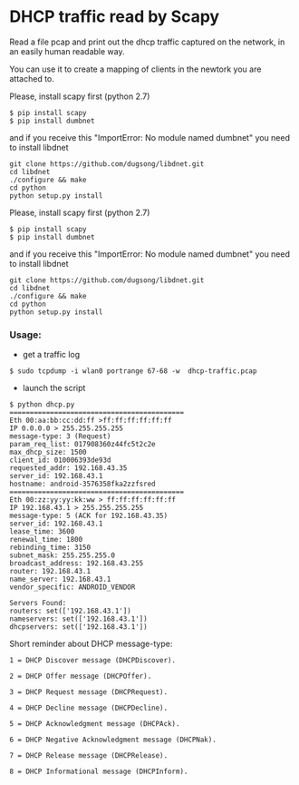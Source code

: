 # DHCP traffic read by Scapy 


Read a  file pcap and print out the dhcp traffic captured on the network,
in an easily human readable way.


You can use it to create  a mapping of clients in the newtork 
you are attached to. 


Please, install scapy first (python 2.7)
```
$ pip install scapy
$ pip install dumbnet
```

and if you receive this "ImportError: No module named dumbnet" you need
to install libdnet

```
git clone https://github.com/dugsong/libdnet.git
cd libdnet
./configure && make
cd python
python setup.py install
```

Please, install scapy first (python 2.7) 
```
$ pip install scapy
$ pip install dumbnet
```

and if you receive this "ImportError: No module named dumbnet" you need 
to install libdnet
 
```
git clone https://github.com/dugsong/libdnet.git
cd libdnet
./configure && make
cd python
python setup.py install
```


###  Usage: ###


- get a traffic log

```
$ sudo tcpdump -i wlan0 portrange 67-68 -w  dhcp-traffic.pcap
```

- launch the script

```
$ python dhcp.py
===========================================
Eth 00:aa:bb:cc:dd:ff >ff:ff:ff:ff:ff:ff
IP 0.0.0.0 > 255.255.255.255
message-type: 3 (Request)
param_req_list: 017908360z44fc5t2c2e
max_dhcp_size: 1500
client_id: 010006393de93d
requested_addr: 192.168.43.35
server_id: 192.168.43.1
hostname: android-3576358fka2zzfsred
===========================================
Eth 00:zz:yy:yy:kk:ww > ff:ff:ff:ff:ff:ff
IP 192.168.43.1 > 255.255.255.255
message-type: 5 (ACK for 192.168.43.35)
server_id: 192.168.43.1
lease_time: 3600
renewal_time: 1800
rebinding_time: 3150
subnet_mask: 255.255.255.0
broadcast_address: 192.168.43.255
router: 192.168.43.1
name_server: 192.168.43.1
vendor_specific: ANDROID_VENDOR

Servers Found:
routers: set(['192.168.43.1'])
nameservers: set(['192.168.43.1']) 
dhcpservers: set(['192.168.43.1'])

```



Short reminder about DHCP message-type:


    1 = DHCP Discover message (DHCPDiscover).

    2 = DHCP Offer message (DHCPOffer).

    3 = DHCP Request message (DHCPRequest).

    4 = DHCP Decline message (DHCPDecline).

    5 = DHCP Acknowledgment message (DHCPAck).

    6 = DHCP Negative Acknowledgment message (DHCPNak).

    7 = DHCP Release message (DHCPRelease).

    8 = DHCP Informational message (DHCPInform).

